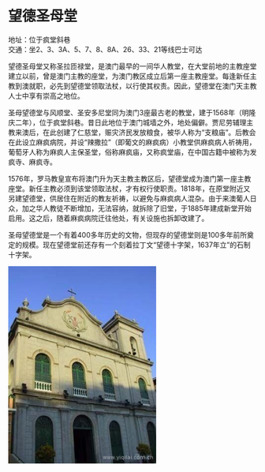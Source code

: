 # 望德圣母堂  
地址：位于疯堂斜巷  
交通：坐2、3、3A、5、7、8、8A、26、33、21等线巴士可达  
  
望德圣母堂又称圣拉匝禄堂，是澳门最早的一间华人教堂，在大堂前地的主教座堂建立以前，曾是澳门主教的座堂，为澳门教区成立后第一座主教座堂。每逢新任主教到澳就职，必先到望德堂领取法杖，以行使其权责。因此，望德堂在澳门天主教人士中享有崇高之地位。  
  
圣母望德堂与风顺堂、圣安多尼堂同为澳门3座最古老的教堂，建于1568年（明隆庆二年），位于疯堂斜巷。昔日此地位于澳门城墙之外，地处偏僻。贾尼劳辅理主教来澳后，在此创建了仁慈堂，赈灾济民发放粮食，被华人称为“支粮庙”。后教会在此设立麻疯病院，并设“辣撒拉”（即葡文的麻疯病）小教堂供麻疯病人祈祷用，葡萄牙人称为麻疯人主保圣堂，俗称麻疯庙，又称疯堂庙，在中国古籍中被称为发疯寺、麻疯寺。  
  
1576年，罗马教皇宣布将澳门升为天主教主教区后，望德堂成为澳门第一座主教座堂。新任主教必须到该堂领取法杖，才有权行使职责。1818年，在原堂附近又另建望德堂，供居住在附近的教友祈祷，以避免与麻疯病人混杂。由于来澳葡人日众，加之华人教徒不断增加，无法容纳，就拆除了旧堂，于1885年建成新堂开始启用。这之后，随着麻疯病院迁往他处，有关设施也拆卸改建了。  
  
圣母望德堂是一个有着400多年历史的文物，但现存的望德堂则是100多年前所奠定的规模。现在望德堂前还存有一个刻着拉丁文“望德十字架，1637年立”的石制十字架。  
  
![](https://raw.githubusercontent.com/szqq0512/Pic/main/img/202201212104053.png)  
